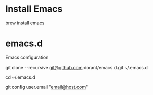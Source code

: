 
# Install Emacs
brew install emacs

# emacs.d
Emacs configuration

git clone --recursive git@github.com:dorant/emacs.d.git ~/.emacs.d

cd ~/.emacs.d

git config user.email "email@host.com"
